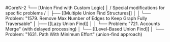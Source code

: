 #CoreN-2
└── [Union Find with Custom Logic]
    │   / Special modifications for specific problems /
    │
    ├── [[Multiple Union Find Structures]]
    │   │   └── Problem: "1579. Remove Max Number of Edges to Keep Graph Fully Traversable"
    │
    ├── [[Lazy Union Find]]
    │   │   └── Problem: "721. Accounts Merge" (with delayed processing)
    │
    └── [[Level-Based Union Find]]
        │   └── Problem: "1631. Path With Minimum Effort" (union-find approach)